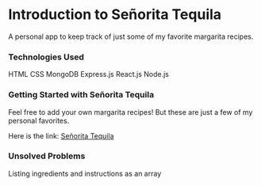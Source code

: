 # Introduction to Señorita Tequila

A personal app to keep track of just some of my favorite margarita recipes. 

### Technologies Used

HTML
CSS
MongoDB
Express.js
React.js
Node.js

### Getting Started with Señorita Tequila

Feel free to add your own margarita recipes! But these are just a few of my personal favorites.

Here is the link: [Señorita Tequila](https://heuristic-wozniak-213f44.netlify.app/marg/617715a769fb104812c4ca06)

### Unsolved Problems

Listing ingredients and instructions as an array